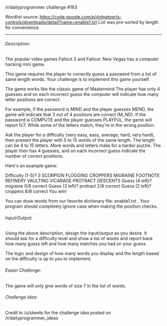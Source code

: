 /r/dailyprogrammer challenge #163

Wordlist source: https://code.google.com/p/dotnetperls-controls/downloads/detail?name=enable1.txt 
List was pre-sorted by length for convenience.


----------
###### Description:

The popular video games Fallout 3 and Fallout: New Vegas has a computer hacking mini game.

This game requires the player to correctly guess a password from a list of same length words. Your challenge is to implement this game yourself.

The game works like the classic game of Mastermind The player has only 4 guesses and on each incorrect guess the computer will indicate how many letter positions are correct.

For example, if the password is MIND and the player guesses MEND, the game will indicate that 3 out of 4 positions are correct (M_ND). If the password is COMPUTE and the player guesses PLAYFUL, the game will report 0/7. While some of the letters match, they're in the wrong position.

Ask the player for a difficulty (very easy, easy, average, hard, very hard), then present the player with 5 to 15 words of the same length. The length can be 4 to 15 letters. More words and letters make for a harder puzzle. The player then has 4 guesses, and on each incorrect guess indicate the number of correct positions.

Here's an example game:

Difficulty (1-5)? 3
SCORPION
FLOGGING
CROPPERS
MIGRAINE
FOOTNOTE
REFINERY
VAULTING
VICARAGE
PROTRACT
DESCENTS
Guess (4 left)? migraine
0/8 correct
Guess (3 left)? protract
2/8 correct
Guess (2 left)? croppers
8/8 correct
You win!

You can draw words from our favorite dictionary file: enable1.txt . Your program should completely ignore case when making the position checks.

###### Input/Output:

Using the above description, design the input/output as you desire. It should ask for a difficulty level and show a list of words and report back how many guess left and how many matches you had on your guess.

The logic and design of how many words you display and the length based on the difficulty is up to you to implement.

###### Easier Challenge:

The game will only give words of size 7 in the list of words.

###### Challenge Idea:

Credit to /u/skeeto for the challenge idea posted on /r/dailyprogrammer_ideas
